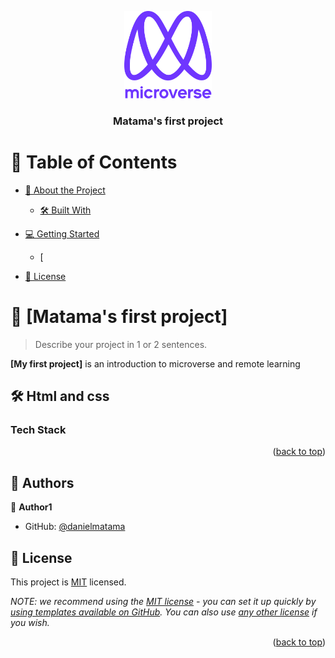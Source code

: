 <a name="hello microverse"></a>


<div align="center">

  <img src="murple_logo.png" alt="logo" width="140"  height="auto" />
  <br/>

  <h3><b>Matama's first project</b></h3>

</div>

<!-- TABLE OF CONTENTS -->

# 📗 Table of Contents

- [📖 About the Project](#about-project)
  - [🛠 Built With](#built-with)
   
- [💻 Getting Started](#getting-started)
  - [
- [📝 License](#license)

<!-- PROJECT DESCRIPTION -->

# 📖 [Matama's first project] <a name="Hello Microverse"></a>

> Describe your project in 1 or 2 sentences.

**[My first project]** is an introduction to microverse and remote learning

## 🛠 Html and css <a name="html and css"></a>

### Tech Stack <a name="html"></a>


<p align="right">(<a href="#readme-top">back to top</a>)</p>

<!-- AUTHORS -->

## 👥 Authors <a name="Daniel Matama"></a>


👤 **Author1**

- GitHub: [@danielmatama](https://github.com/danielmatama)


<!-- LICENSE -->

## 📝 License <a name="license"></a>

This project is [MIT](./LICENSE) licensed.

_NOTE: we recommend using the [MIT license](https://choosealicense.com/licenses/mit/) - you can set it up quickly by [using templates available on GitHub](https://docs.github.com/en/communities/setting-up-your-project-for-healthy-contributions/adding-a-license-to-a-repository). You can also use [any other license](https://choosealicense.com/licenses/) if you wish._

<p align="right">(<a href="#readme-top">back to top</a>)</p>
